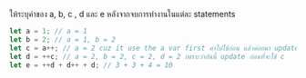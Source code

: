 ให้ระบุค่าของ a, b, c , d และ e หลังจากจบการทำงานในแต่ละ statements

```js
let a = 1; // a = 1
let b = 2; // a = 1, b = 2
let c = a++; // a = 2 cuz it use the a var first ค่าไปใช้ก่อน แล้วค่อยมา update ตัวเอง, b = 2, c = 1
let d = ++c; // a = 2, b = 2, c = 2, d = 2 เพราะว่าอันนี้ update ก่อนที่จะใช้ c
let e = ++d + d++ + d; // 3 + 3 + 4 = 10
```
